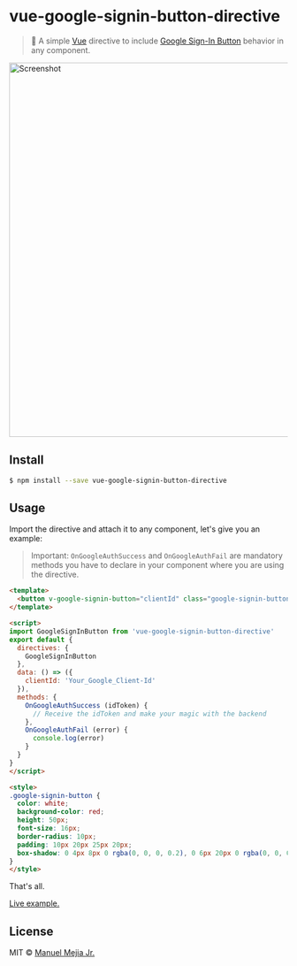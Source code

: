 # vue-google-signin-button-directive

> :closed_lock_with_key: A simple [Vue](https://vuejs.org) directive to include  [Google Sign-In Button](https://developers.google.com/identity/sign-in/web/sign-in) behavior in any component.

<img src="https://github.com/mejiamanuel57/vue-google-signin-button-directive/blob/master/screenshot.jpg" width="677" alt="Screenshot">

## Install

``` bash
$ npm install --save vue-google-signin-button-directive
```
## Usage

Import the directive and attach it to any component, let's give you an example:

> Important: `OnGoogleAuthSuccess` and `OnGoogleAuthFail` are mandatory methods you have to declare in your component where you are using the directive.


``` html
<template>
  <button v-google-signin-button="clientId" class="google-signin-button"> Continue with Google</button>
</template>

<script>
import GoogleSignInButton from 'vue-google-signin-button-directive'
export default {
  directives: {
    GoogleSignInButton
  },
  data: () => ({
    clientId: 'Your_Google_Client-Id'
  }),
  methods: {
    OnGoogleAuthSuccess (idToken) {
      // Receive the idToken and make your magic with the backend
    },
    OnGoogleAuthFail (error) {
      console.log(error)
    }
  }
}
</script>

<style>
.google-signin-button {
  color: white;
  background-color: red;
  height: 50px;
  font-size: 16px;
  border-radius: 10px;
  padding: 10px 20px 25px 20px;
  box-shadow: 0 4px 8px 0 rgba(0, 0, 0, 0.2), 0 6px 20px 0 rgba(0, 0, 0, 0.19);
}
</style>
```


That's all.

[Live example.](https://ramdomizer.com/Account/Login)

## License

MIT © [Manuel Mejia Jr.](https://manuelmejiajr.com)
